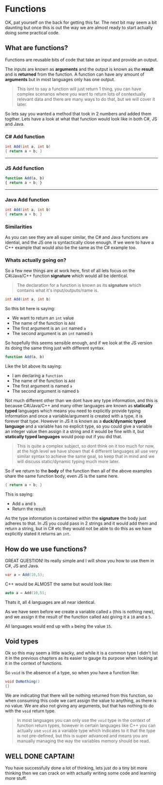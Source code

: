 # Functions

OK, pat yourself on the back for getting this far. The next bit may seem a bit daunting but once this is out the way we are almost ready to start actually doing some practical code.

## What are functions?

Functions are reusable bits of code that take an input and provide an output.

The inputs are known as **arguments** and the output is known as the **result** and is **returned** from the function. A function can have any amount of **arguments** but in most languages only has one output.

> This isnt to say a function will just return 1 thing, you can have complex scenarios where you want to return lots of contextually relevant data and there are many ways to do that, but we will cover it later.

So lets say you wanted a method that took in 2 numbers and added them togther. Lets have a look at what that function would look like in both C#, JS and Java.

### C# Add function
```c#
int Add(int a, int b)
{ return a + b; }
```
---
### JS Add function
```js
function Add(a, b)
{ return a + b; }
```
---
### Java Add function
```java
int Add(int a, int b)
{ return a + b; }
```

### Similarities

As you can see they are all super similar, the C# and Java functions are idential, and the JS one is syntactically close enough. If we were to have a C++ example that would also be the same as the C# example too.

### Whats actually going on?

So a few new things are at work here, first of all lets focus on the C#/Java/C++ function **signature** which would all be identical.

> The declaration for a function is known as its **signature** which contains what it's input/outputs/name is.

```c#
int Add(int a, int b)
```

So this bit here is saying:

- We want to return an `int` value
- The name of the function is `Add`
- The first argument is an `int` named `a`
- The second argument is an `int` named `b`

So hopefully this seems sensible enough, and if we look at the JS version its doing the same thing just with different syntax.

```js
function Add(a, b)
```

Like the bit above its saying:

- I am declaring a `function`
- The name of the function is `Add`
- The first argument is named `a`
- The second argument is named `b`

Not much different other than we dont have any type information, and this is because C#/Java/C++ and many other languages are known as **statically typed** languages which means you need to explicitly provide typing information and once a variable/argument is created with a type, it is forever that type. However in JS it is known as a **duck/dynamic typed language** and a variable has no explicit type, so you could give a variable an integer value then assign it a string and it would be fine with it, but **statically typed languages** would poop out if you did that.

> This is quite a complex subject, so dont think on it too much for now, at the high level we have shown that 4 different languages all use very similar syntax to achieve the same goal, so keep that in mind and we will discuss static/dynamic typing much more later.

So if we return to the **body** of the function then all of the above examples share the same function body, even JS is the same here.

```c#
{ return a + b; }
```

This is saying:

- Add `a` and `b`
- Return the result

As the type information is contained within the **signature** the body just adheres to that. In JS you could pass in 2 strings and it would add them and return a string, but in C# etc they would not be able to do this as we have explicitly stated it returns an `int`.

## How do we use functions?

GREAT QUESTION! Its really simple and I will show you how to use them in C#, JS and Java.

```c#
var a = Add(10,5);
```

C++ would be ALMOST the same but would look like:

```c++
auto a = Add(10,5);
```
Thats it, all 4 languages are all near identical.

As we have seen before we create a variable called `a` (this is nothing new), and we assign it the result of the function called `Add` giving it a `10` and a `5`.

All languages would end up with `a` being the value `15`.

## Void types

Ok so this may seem a little wacky, and while it is a common type I didn't list it in the previous chapters as its easier to gauge its purpose when looking at it in the context of functions.

So `void` is the absence of a type, so when you have a function like:

```c#
void DoNothing()
{}
```

We are indicating that there will be nothing returned from this function, so when consuming this code we cant assign the value to anything, as there is no value. We are also not giving any arguments, but that has nothing to do with the `void` return type.

> In most languages you can only use the `void` type in the context of function return types, however in certain languages like C++ you can actually use `void` as a variable type which indicates to it that the type is not pre-defined, but this is super advanced and means you are manually managing the way the variables memory should be read.

## WELL DONE CAPTAIN!

You have successfully done a lot of thinking, lets just do a tiny bit more thinking then we can crack on with actually writing some code and learning more stuff.
